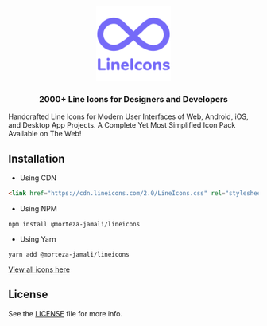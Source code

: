 
<div align="center">
<img src="https://github.com/morteza-jamali/LineIcons/blob/master/assets/lineicons.svg" width="150"/>
<h3>2000+ Line Icons for Designers and Developers</h3>
</div>

Handcrafted Line Icons for Modern User Interfaces of Web, Android, iOS, and Desktop App Projects. A Complete Yet Most Simplified Icon Pack Available on The Web!

## Installation

- Using CDN
```html
<link href="https://cdn.lineicons.com/2.0/LineIcons.css" rel="stylesheet">
```
- Using NPM
```text
npm install @morteza-jamali/lineicons
```
- Using Yarn
```text
yarn add @morteza-jamali/lineicons
```

[View all icons here](https://lineicons.com/icons/)

## License
See the [LICENSE](https://github.com/morteza-jamali/LineIcons/blob/master/license.txt) file for more info.

